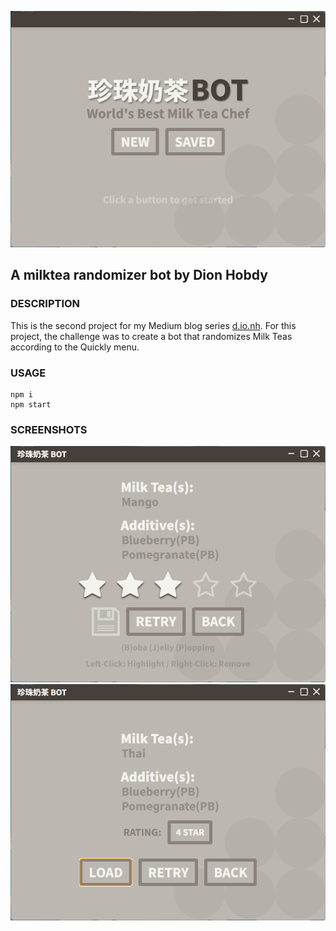 ![Boba Bot Main Menu](https://raw.githubusercontent.com/dionhobdy/boba-bot/refs/heads/main/documentation/Screenshots/home.png)
## A milktea randomizer bot by Dion Hobdy


### DESCRIPTION
This is the second project for my Medium blog series [d.io.nh](https://medium.com/@d.io.nh). For this project, the challenge was to create a bot that randomizes Milk Teas according to the Quickly menu.

### USAGE
```
npm i
npm start
```
### SCREENSHOTS
![Boba Bot New Generator](https://raw.githubusercontent.com/dionhobdy/boba-bot/refs/heads/main/documentation/Screenshots/new.png)
![Boba Bot New Generator](https://raw.githubusercontent.com/dionhobdy/boba-bot/refs/heads/main/documentation/Screenshots/saved.png)

 
